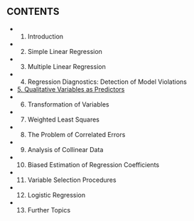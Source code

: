 ## CONTENTS
* 1. Introduction 
* 2. Simple Linear Regression 
* 3. Multiple Linear Regression 
* 4. Regression Diagnostics: Detection of Model Violations 
* [5. Qualitative Variables as Predictors](ch05.md)
* 6. Transformation of Variables 
* 7. Weighted Least Squares 
* 8. The Problem of Correlated Errors 
* 9. Analysis of Collinear Data 
* 10. Biased Estimation of Regression Coefficients 
* 11. Variable Selection Procedures 
* 12. Logistic Regression 
* 13. Further Topics
